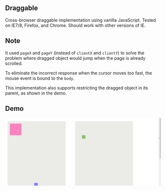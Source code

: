 ## Draggable

Cross-browser draggable implementation using vanilla JavaScript. Tested on IE7/8, Firefox, and Chrome. Should work with other versions of IE.

## Note

It used `pageX` and `pageY` (instead of `clientX` and `clientY`) to solve the problem where dragged object would jump when the page is already scrolled.

To eliminate the incorrect response when the cursor moves too fast, the mouse event is bound to the `body`.

This implementation also supports restricting the dragged object in its parent, as shown in the demo.

## Demo
![](demo.gif)